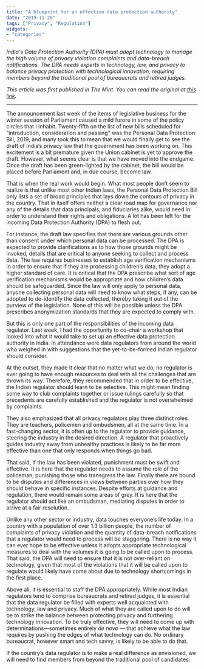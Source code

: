 ```yaml
---
title: "A blueprint for an effective data protection authority"
date: "2019-11-20"
tags: ["Privacy", "Regulation"]
widgets: 
- "categories"
---
```


*India's Data Protection Authority (DPA) must adopt technology to manage the high volume of privacy violation complaints and data-breach notifications. The DPA needs experts in technology, law, and privacy to balance privacy protection with technological innovation, requiring members beyond the traditional pool of bureaucrats and retired judges.*
<!--more-->
*This article was first published in The Mint. You can read the original at [this link](https://www.livemint.com/opinion/columns/opinion-a-blueprint-for-an-effective-data-protection-authority-11574183950803.html).*

---

The announcement last week of the items of legislative business for the winter session of Parliament caused a mild furore in some of the policy circles that I inhabit. Twenty-fifth on the list of new bills scheduled for “introduction, consideration and passing" was the Personal Data Protection Bill, 2019, and many took this to mean that we would finally get to see the draft of India’s privacy law that the government has been working on. This excitement is a bit premature given the Union cabinet is yet to approve the draft. However, what seems clear is that we have moved into the endgame. Once the draft has been green-lighted by the cabinet, the bill would be placed before Parliament and, in due course, become law.

That is when the real work would begin. What most people don’t seem to realize is that unlike most other Indian laws, the Personal Data Protection Bill only lists a set of broad principles that lays down the contours of privacy in the country. That in itself offers neither a clear road map for governance nor any of the details that data principals, and fiduciaries alike, would need in order to understand their rights and obligations. A lot has been left for the incoming Data Protection Authority (DPA) to flesh out.

For instance, the draft law specifies that there are various grounds other than consent under which personal data can be processed. The DPA is expected to provide clarifications as to how those grounds might be invoked, details that are critical to anyone seeking to collect and process data. The law requires businesses to establish age verification mechanisms in order to ensure that if they are processing children’s data, they adopt a higher standard of care. It is critical that the DPA prescribe what sort of age verification mechanisms would be appropriate and how children’s data should be safeguarded. Since the law will only apply to personal data, anyone collecting personal data will need to know what steps, if any, can be adopted to de-identify the data collected, thereby taking it out of the purview of the legislation. None of this will be possible unless the DPA prescribes anonymization standards that they are expected to comply with.

But this is only one part of the responsibilities of the incoming data regulator. Last week, I had the opportunity to co-chair a workshop that looked into what it would take to set up an effective data protection authority in India. In attendance were data regulators from around the world who weighed in with suggestions that the yet-to-be-formed Indian regulator should consider.

At the outset, they made it clear that no matter what we do, no regulator is ever going to have enough resources to deal with all the challenges that are thrown its way. Therefore, they recommended that in order to be effective, the Indian regulator should learn to be selective. This might mean finding some way to club complaints together or issue rulings carefully so that precedents are carefully established and the regulator is not overwhelmed by complaints.

They also emphasized that all privacy regulators play three distinct roles. They are teachers, policemen and ombudsmen, all at the same time. In a fast-changing sector, it is often up to the regulator to provide guidance, steering the industry in the desired direction. A regulator that proactively guides industry away from unhealthy practices is likely to be far more effective than one that only responds when things go bad.

That said, if the law has been violated, punishment must be swift and effective. It is here that the regulator needs to assume the role of the policeman, punishing those who transgress the law. Finally there are bound to be disputes and differences in views between parties over how they should behave in specific instances. Despite efforts at guidance and regulation, there would remain some areas of grey. It is here that the regulator should act like an ombudsman, mediating disputes in order to arrive at a fair resolution.

Unlike any other sector or industry, data touches everyone’s life today. In a country with a population of over 1.3 billion people, the number of complaints of privacy violation and the quantity of data-breach notifications that a regulator would need to process will be staggering. There is no way it can ever hope to be effective unless it adopts appropriate technological measures to deal with the volumes it is going to be called upon to process. That said, the DPA will need to ensure that it is not over-reliant on technology, given that most of the violations that it will be called upon to regulate would likely have come about due to technology shortcomings in the first place.

Above all, it is essential to staff the DPA appropriately. While most Indian regulators tend to comprise bureaucrats and retired judges, it is essential that the data regulator be filled with experts well acquainted with technology, law and privacy. Much of what they are called upon to do will be to strike the balance between protecting privacy and furthering technology innovation. To be truly effective, they will need to come up with determinations—sometimes entirely *de novo* — that achieve what the law requires by pushing the edges of what technology can do. No ordinary bureaucrat, however smart and tech savvy, is likely to be able to do that.

If the country’s data regulator is to make a real difference as envisioned, we will need to find members from beyond the traditional pool of candidates.

